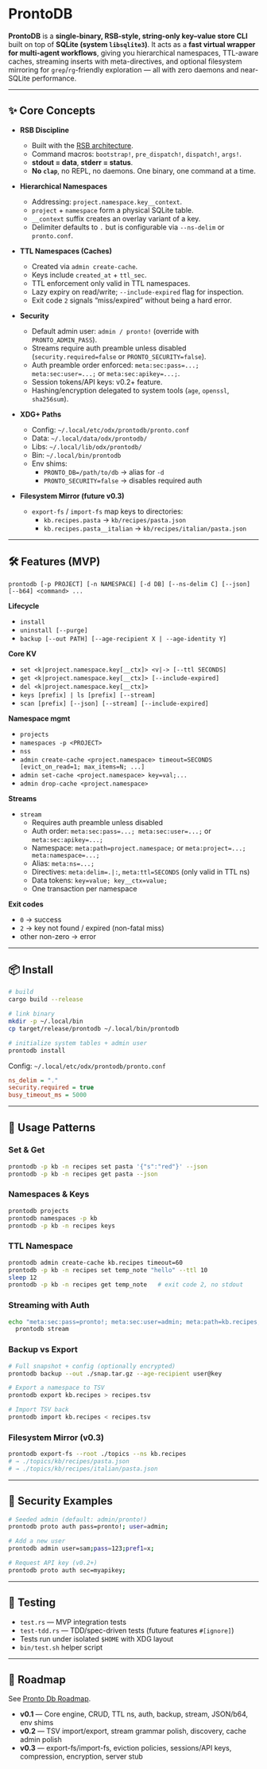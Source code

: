 # ProntoDB

**ProntoDB** is a **single-binary, RSB-style, string-only key–value store CLI** built on top of **SQLite (system `libsqlite3`)**.
It acts as a **fast virtual wrapper for multi-agent workflows**, giving you hierarchical namespaces, TTL-aware caches, streaming inserts with meta-directives, and optional filesystem mirroring for `grep`/`rg`-friendly exploration — all with zero daemons and near-SQLite performance.

---

## ✨ Core Concepts

- **RSB Discipline**
  - Built with the [RSB architecture](./rsb-architecture.md).
  - Command macros: `bootstrap!`, `pre_dispatch!`, `dispatch!`, `args!`.
  - **stdout = data**, **stderr = status**.
  - **No `clap`**, no REPL, no daemons. One binary, one command at a time.

- **Hierarchical Namespaces**
  - Addressing: `project.namespace.key__context`.
  - `project` + `namespace` form a physical SQLite table.
  - `__context` suffix creates an overlay variant of a key.
  - Delimiter defaults to `.` but is configurable via `--ns-delim` or `pronto.conf`.

- **TTL Namespaces (Caches)**
  - Created via `admin create-cache`.
  - Keys include `created_at` + `ttl_sec`.
  - TTL enforcement only valid in TTL namespaces.
  - Lazy expiry on read/write; `--include-expired` flag for inspection.
  - Exit code `2` signals “miss/expired” without being a hard error.

- **Security**
  - Default admin user: `admin / pronto!` (override with `PRONTO_ADMIN_PASS`).
  - Streams require auth preamble unless disabled (`security.required=false` or `PRONTO_SECURITY=false`).
  - Auth preamble order enforced: `meta:sec:pass=...; meta:sec:user=...;` or `meta:sec:apikey=...;`.
  - Session tokens/API keys: v0.2+ feature.
  - Hashing/encryption delegated to system tools (`age`, `openssl`, `sha256sum`).

- **XDG+ Paths**
  - Config: `~/.local/etc/odx/prontodb/pronto.conf`
  - Data: `~/.local/data/odx/prontodb/`
  - Libs: `~/.local/lib/odx/prontodb/`
  - Bin: `~/.local/bin/prontodb`
  - Env shims:
    - `PRONTO_DB=/path/to/db` → alias for `-d`
    - `PRONTO_SECURITY=false` → disables required auth

- **Filesystem Mirror (future v0.3)**
  - `export-fs` / `import-fs` map keys to directories:
    - `kb.recipes.pasta` → `kb/recipes/pasta.json`
    - `kb.recipes.pasta__italian` → `kb/recipes/italian/pasta.json`

---

## 🛠 Features (MVP)

```
prontodb [-p PROJECT] [-n NAMESPACE] [-d DB] [--ns-delim C] [--json] [--b64] <command> ...
```

**Lifecycle**
- `install`
- `uninstall [--purge]`
- `backup [--out PATH] [--age-recipient X | --age-identity Y]`

**Core KV**
- `set <k|project.namespace.key[__ctx]> <v|-> [--ttl SECONDS]`
- `get <k|project.namespace.key[__ctx]> [--include-expired]`
- `del <k|project.namespace.key[__ctx]>`
- `keys [prefix] | ls [prefix] [--stream]`
- `scan [prefix] [--json] [--stream] [--include-expired]`

**Namespace mgmt**
- `projects`
- `namespaces -p <PROJECT>`
- `nss`
- `admin create-cache <project.namespace> timeout=SECONDS [evict_on_read=1; max_items=N; ...]`
- `admin set-cache <project.namespace> key=val;...`
- `admin drop-cache <project.namespace>`

**Streams**
- `stream`
  - Requires auth preamble unless disabled
  - Auth order: `meta:sec:pass=...; meta:sec:user=...;` or `meta:sec:apikey=...;`
  - Namespace: `meta:path=project.namespace;` or `meta:project=...; meta:namespace=...;`
  - Alias: `meta:ns=...;`
  - Directives: `meta:delim=.|:`, `meta:ttl=SECONDS` (only valid in TTL ns)
  - Data tokens: `key=value; key__ctx=value;`
  - One transaction per namespace

**Exit codes**
- `0` → success
- `2` → key not found / expired (non-fatal miss)
- other non-zero → error

---

## 📦 Install

```bash
# build
cargo build --release

# link binary
mkdir -p ~/.local/bin
cp target/release/prontodb ~/.local/bin/prontodb

# initialize system tables + admin user
prontodb install
```

Config: `~/.local/etc/odx/prontodb/pronto.conf`

```ini
ns_delim = "."
security.required = true
busy_timeout_ms = 5000
```

---

## 📖 Usage Patterns

### Set & Get
```bash
prontodb -p kb -n recipes set pasta '{"s":"red"}' --json
prontodb -p kb -n recipes get pasta --json
```

### Namespaces & Keys
```bash
prontodb projects
prontodb namespaces -p kb
prontodb -p kb -n recipes keys
```

### TTL Namespace
```bash
prontodb admin create-cache kb.recipes timeout=60
prontodb -p kb -n recipes set temp_note "hello" --ttl 10
sleep 12
prontodb -p kb -n recipes get temp_note   # exit code 2, no stdout
```

### Streaming with Auth
```bash
echo "meta:sec:pass=pronto!; meta:sec:user=admin; meta:path=kb.recipes; note=hi;" | \
  prontodb stream
```

### Backup vs Export
```bash
# Full snapshot + config (optionally encrypted)
prontodb backup --out ./snap.tar.gz --age-recipient user@key

# Export a namespace to TSV
prontodb export kb.recipes > recipes.tsv

# Import TSV back
prontodb import kb.recipes < recipes.tsv
```

### Filesystem Mirror (v0.3)
```bash
prontodb export-fs --root ./topics --ns kb.recipes
# → ./topics/kb/recipes/pasta.json
# → ./topics/kb/recipes/italian/pasta.json
```

---

## 🔐 Security Examples
```bash
# Seeded admin (default: admin/pronto!)
prontodb proto auth pass=pronto!; user=admin;

# Add a new user
prontodb admin user=sam;pass=123;pref1=x;

# Request API key (v0.2+)
prontodb proto auth sec=myapikey;
```

---

## 🧪 Testing
- `test.rs` — MVP integration tests
- `test-tdd.rs` — TDD/spec-driven tests (future features `#[ignore]`)
- Tests run under isolated `$HOME` with XDG layout
- `bin/test.sh` helper script

---

## 🚀 Roadmap
See [Pronto Db Roadmap](./Pronto%20Db%20Roadmap).

- **v0.1** — Core engine, CRUD, TTL ns, auth, backup, stream, JSON/b64, env shims
- **v0.2** — TSV import/export, stream grammar polish, discovery, cache admin polish
- **v0.3** — export-fs/import-fs, eviction policies, sessions/API keys, compression, encryption, server stub
